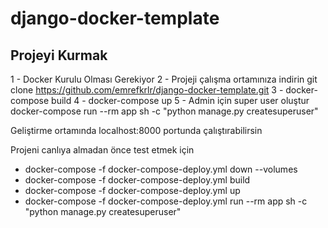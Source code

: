 # django-docker-template


## Projeyi Kurmak

1 - Docker Kurulu Olması Gerekiyor
2 - Projeji çalışma ortamınıza indirin
    git clone https://github.com/emrefkrlr/django-docker-template.git
3 - docker-compose build
4 - docker-compose up
5 - Admin için super user oluştur
    docker-compose run --rm app sh -c "python manage.py createsuperuser"

Geliştirme ortamında localhost:8000 portunda çalıştırabilirsin

Projeni canlıya almadan önce test etmek için

- docker-compose -f docker-compose-deploy.yml down --volumes
- docker-compose -f docker-compose-deploy.yml build
- docker-compose -f docker-compose-deploy.yml up
- docker-compose -f docker-compose-deploy.yml run --rm app sh -c "python manage.py createsuperuser"




